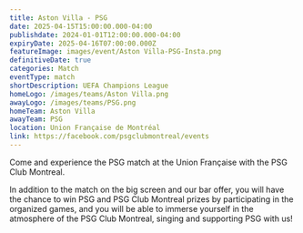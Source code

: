 ```yaml
---
title: Aston Villa - PSG
date: 2025-04-15T15:00:00.000-04:00
publishdate: 2024-01-01T12:00:00.000-04:00
expiryDate: 2025-04-16T07:00:00.000Z
featureImage: images/event/Aston Villa-PSG-Insta.png
definitiveDate: true
categories: Match
eventType: match
shortDescription: UEFA Champions League
homeLogo: /images/teams/Aston Villa.png
awayLogo: /images/teams/PSG.png
homeTeam: Aston Villa
awayTeam: PSG
location: Union Française de Montréal
link: https://facebook.com/psgclubmontreal/events
---
```


Come and experience the PSG match at the Union Française with the PSG Club Montreal.

In addition to the match on the big screen and our bar offer, you will have the chance to win PSG and PSG Club Montreal prizes by participating in the organized games, and you will be able to immerse yourself in the atmosphere of the PSG Club Montreal, singing and supporting PSG with us!
